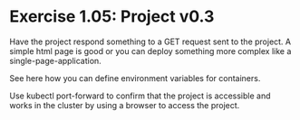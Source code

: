 # Exercise 1.05: Project v0.3
Have the project respond something to a GET request sent to the project. A simple html page is good or you can deploy something more complex like a single-page-application.

See here how you can define environment variables for containers.

Use kubectl port-forward to confirm that the project is accessible and works in the cluster by using a browser to access the project.